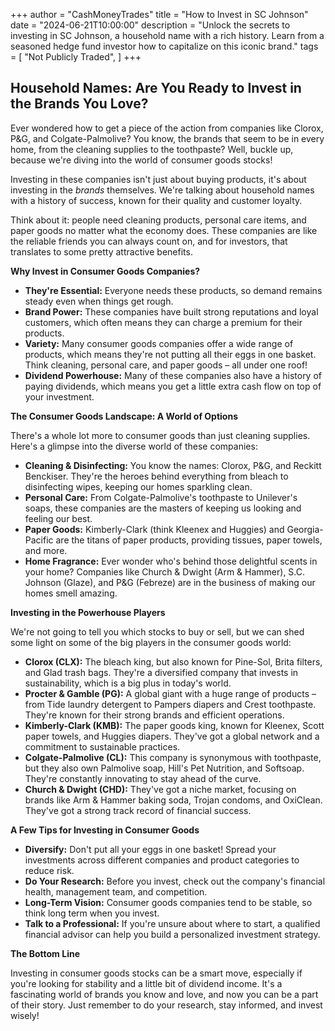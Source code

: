 +++
author = "CashMoneyTrades"
title = "How to Invest in SC Johnson"
date = "2024-06-21T10:00:00"
description = "Unlock the secrets to investing in SC Johnson, a household name with a rich history. Learn from a seasoned hedge fund investor how to capitalize on this iconic brand."
tags = [
    "Not Publicly Traded",
]
+++
        


## Household Names: Are You Ready to Invest in the Brands You Love?

Ever wondered how to get a piece of the action from companies like Clorox, P&G, and Colgate-Palmolive? You know, the brands that seem to be in every home, from the cleaning supplies to the toothpaste? Well, buckle up, because we're diving into the world of consumer goods stocks! 

Investing in these companies isn't just about buying products, it's about investing in the *brands* themselves. We're talking about household names with a history of success, known for their quality and customer loyalty. 

Think about it: people need cleaning products, personal care items, and paper goods no matter what the economy does.  These companies are like the reliable friends you can always count on, and for investors, that translates to some pretty attractive benefits.

**Why Invest in Consumer Goods Companies?**

* **They're Essential:** Everyone needs these products, so demand remains steady even when things get rough.
* **Brand Power:**  These companies have built strong reputations and loyal customers, which often means they can charge a premium for their products. 
* **Variety:** Many consumer goods companies offer a wide range of products, which means they're not putting all their eggs in one basket. Think cleaning, personal care, and paper goods – all under one roof!
* **Dividend Powerhouse:**  Many of these companies also have a history of paying dividends, which means you get a little extra cash flow on top of your investment.

**The Consumer Goods Landscape: A World of Options**

There's a whole lot more to consumer goods than just cleaning supplies. Here's a glimpse into the diverse world of these companies:

* **Cleaning & Disinfecting:**  You know the names: Clorox, P&G, and Reckitt Benckiser. They're the heroes behind everything from bleach to disinfecting wipes, keeping our homes sparkling clean.
* **Personal Care:** From Colgate-Palmolive's toothpaste to Unilever's soaps, these companies are the masters of keeping us looking and feeling our best.
* **Paper Goods:**  Kimberly-Clark (think Kleenex and Huggies) and Georgia-Pacific are the titans of paper products, providing tissues, paper towels, and more.
* **Home Fragrance:**  Ever wonder who's behind those delightful scents in your home? Companies like Church & Dwight (Arm & Hammer), S.C. Johnson (Glaze), and P&G (Febreze) are in the business of making our homes smell amazing.

**Investing in the Powerhouse Players**

We're not going to tell you which stocks to buy or sell, but we can shed some light on some of the big players in the consumer goods world:

* **Clorox (CLX):**  The bleach king, but also known for Pine-Sol, Brita filters, and Glad trash bags. They're a diversified company that invests in sustainability, which is a big plus in today's world.
* **Procter & Gamble (PG):**  A global giant with a huge range of products – from Tide laundry detergent to Pampers diapers and Crest toothpaste. They're known for their strong brands and efficient operations.
* **Kimberly-Clark (KMB):**  The paper goods king, known for Kleenex, Scott paper towels, and Huggies diapers. They've got a global network and a commitment to sustainable practices. 
* **Colgate-Palmolive (CL):**  This company is synonymous with toothpaste, but they also own Palmolive soap, Hill's Pet Nutrition, and Softsoap. They're constantly innovating to stay ahead of the curve.
* **Church & Dwight (CHD):**  They've got a niche market, focusing on brands like Arm & Hammer baking soda, Trojan condoms, and OxiClean. They've got a strong track record of financial success.

**A Few Tips for Investing in Consumer Goods**

* **Diversify:**  Don't put all your eggs in one basket! Spread your investments across different companies and product categories to reduce risk.
* **Do Your Research:**  Before you invest, check out the company's financial health, management team, and competition. 
* **Long-Term Vision:**  Consumer goods companies tend to be stable, so think long term when you invest.
* **Talk to a Professional:**  If you're unsure about where to start, a qualified financial advisor can help you build a personalized investment strategy.

**The Bottom Line**

Investing in consumer goods stocks can be a smart move, especially if you're looking for stability and a little bit of dividend income. It's a fascinating world of brands you know and love, and now you can be a part of their story. Just remember to do your research, stay informed, and invest wisely! 

        